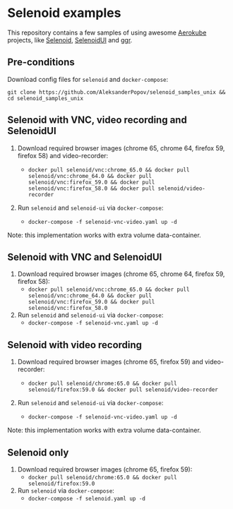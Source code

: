 # Selenoid examples
This repository contains a few samples of using awesome [Aerokube](https://github.com/aerokube) projects, like [Selenoid](https://github.com/aerokube/selenoid), [SelenoidUI](https://github.com/aerokube/selenoid-ui) and [ggr](https://github.com/aerokube/ggr).


## Pre-conditions

Download config files for `selenoid` and `docker-compose`:

`git clone https://github.com/AleksanderPopov/selenoid_samples_unix && cd selenoid_samples_unix`


## Selenoid with VNC, video recording and SelenoidUI

1. Download required browser images (chrome 65, chrome 64, firefox 59, firefox 58) and video-recorder:
    - `docker pull selenoid/vnc:chrome_65.0 && docker pull selenoid/vnc:chrome_64.0 && docker pull selenoid/vnc:firefox_59.0 && docker pull selenoid/vnc:firefox_58.0 && docker pull selenoid/video-recorder`

2. Run `selenoid` and `selenoid-ui` via `docker-compose`:
    - `docker-compose -f selenoid-vnc-video.yaml up -d`

Note: this implementation works with extra volume data-container.


## Selenoid with VNC and SelenoidUI

1. Download required browser images (chrome 65, chrome 64, firefox 59, firefox 58):
    - `docker pull selenoid/vnc:chrome_65.0 && docker pull selenoid/vnc:chrome_64.0 && docker pull selenoid/vnc:firefox_59.0 && docker pull selenoid/vnc:firefox_58.0`
2. Run `selenoid` and `selenoid-ui` via `docker-compose`:
    - `docker-compose -f selenoid-vnc.yaml up -d`


## Selenoid with video recording

1. Download required browser images (chrome 65, firefox 59) and video-recorder:
    - `docker pull selenoid/chrome:65.0 && docker pull selenoid/firefox:59.0 && docker pull selenoid/video-recorder`

2. Run `selenoid` and `selenoid-ui` via `docker-compose`:
    - `docker-compose -f selenoid-vnc-video.yaml up -d`

Note: this implementation works with extra volume data-container.


## Selenoid only

1. Download required browser images (chrome 65, firefox 59):
    - `docker pull selenoid/chrome:65.0 && docker pull selenoid/firefox:59.0`
2. Run `selenoid` via `docker-compose`:
    - `docker-compose -f selenoid.yaml up -d`
